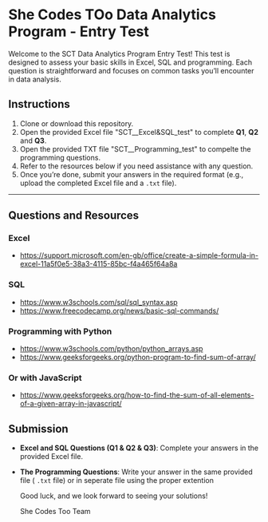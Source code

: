 # She Codes TOo Data Analytics Program - Entry Test

Welcome to the SCT Data Analytics Program Entry Test! This test is designed to assess your basic skills in Excel, SQL and programming. Each question is straightforward and focuses on common tasks you’ll encounter in data analysis.

## Instructions

1. Clone or download this repository.
2. Open the provided Excel file "SCT\_\_Excel&SQL_test" to complete **Q1**, **Q2** and **Q3**.
3. Open the provided TXT file "SCT\_\_Programming_test" to compelte the programming questions.
4. Refer to the resources below if you need assistance with any question.
5. Once you’re done, submit your answers in the required format (e.g., upload the completed Excel file and a `.txt` file).

---

## Questions and Resources

### Excel

- https://support.microsoft.com/en-gb/office/create-a-simple-formula-in-excel-11a5f0e5-38a3-4115-85bc-f4a465f64a8a

### SQL

- https://www.w3schools.com/sql/sql_syntax.asp
- https://www.freecodecamp.org/news/basic-sql-commands/

### Programming with Python

- https://www.w3schools.com/python/python_arrays.asp
- https://www.geeksforgeeks.org/python-program-to-find-sum-of-array/

### Or with JavaScript

- https://www.geeksforgeeks.org/how-to-find-the-sum-of-all-elements-of-a-given-array-in-javascript/

## Submission

- **Excel and SQL Questions (Q1 & Q2 & Q3)**: Complete your answers in the provided Excel file.
- **The Programming Questions**: Write your answer in the same provided file ( `.txt` file) or in seperate file using the proper extention

  Good luck, and we look forward to seeing your solutions!

  She Codes Too Team
